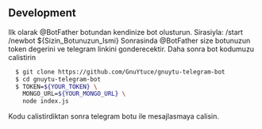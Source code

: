 ## Development

Ilk olarak @BotFather botundan kendinize bot olusturun. Sirasiyla:
	/start
	/newbot
	${Sizin_Botunuzun_Ismi}
Sonrasinda @BotFather size botunuzun token degerini ve telegram linkini gonderecektir.
Daha sonra bot kodumuzu calistirin

```bash
  $ git clone https://github.com/GnuYtuce/gnuytu-telegram-bot
  $ cd gnuytu-telegram-bot
  $ TOKEN=${YOUR_TOKEN} \
    MONGO_URL=${YOUR_MONGO_URL} \
    node index.js
```

Kodu calistirdiktan sonra telegram botu ile mesajlasmaya calisin.
